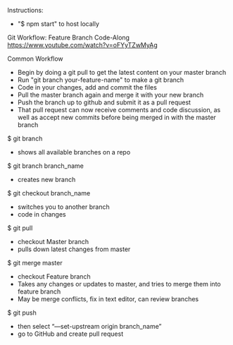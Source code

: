 Instructions:
- "$ npm start" to host locally

Git Workflow:
Feature Branch Code-Along
https://www.youtube.com/watch?v=oFYyTZwMyAg

Common Workflow 
- Begin by doing a git pull to get the latest content on your master branch
- Run "git branch your-feature-name" to make a git branch
- Code in your changes, add and commit the files
- Pull the master branch again and merge it with your new branch
- Push the branch up to github and submit it as a pull request
- That pull request can now receive comments and code discussion, as well as accept new commits before being merged in with the master branch

$ git branch
- shows all available branches on a repo

$ git branch branch_name
- creates new branch

$ git checkout branch_name
- switches you to another branch
- code in changes

$ git pull
- checkout Master branch
- pulls down latest changes from master

$ git merge master
- checkout Feature branch
- Takes any changes or updates to master, and tries to merge them into feature branch
- May be merge conflicts, fix in text editor, can review branches 

$ git push 
- then select “—set-upstream origin branch_name”
- go to GitHub and create pull request
